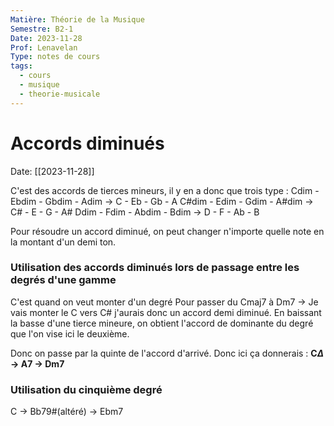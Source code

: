 ```yaml
---
Matière: Théorie de la Musique
Semestre: B2-1
Date: 2023-11-28
Prof: Lenavelan
Type: notes de cours
tags:
  - cours
  - musique
  - theorie-musicale
---
```

# Accords diminués
Date: [[2023-11-28]] 

C'est des accords de tierces mineurs, il y en a donc que trois type : 
Cdim - Ebdim - Gbdim - Adim  $\longrightarrow$  C - Eb - Gb - A
C#dim - Edim - Gdim - A#dim $\longrightarrow$ C# - E - G - A#
Ddim - Fdim - Abdim - Bdim $\longrightarrow$ D - F - Ab - B

Pour résoudre un accord diminué, on peut changer n'importe quelle note en la montant d'un demi ton. 

### Utilisation des accords diminués lors de passage entre les degrés d'une gamme
C'est quand on veut monter d'un degré
Pour passer du Cmaj7 à Dm7 → Je vais monter le C vers C# j'aurais donc un accord demi diminué. 
En baissant la basse d'une tierce mineure, on obtient l'accord de dominante du degré que l'on vise ici le deuxième. 

Donc on passe par la quinte de l'accord d'arrivé. 
Donc ici ça donnerais : **C$\Delta$ → A7 → Dm7** 

### Utilisation du cinquième degré 
C → Bb79#(altéré) → Ebm7 


